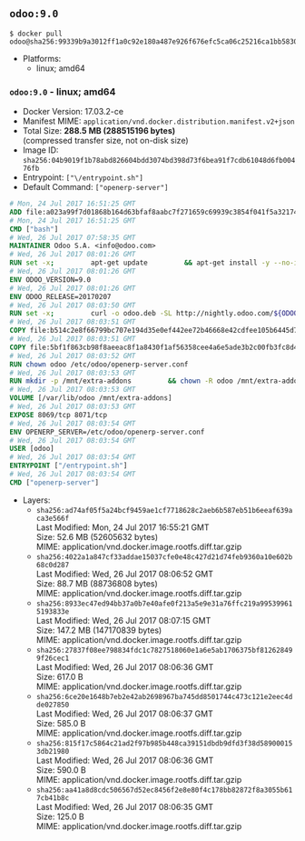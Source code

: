## `odoo:9.0`

```console
$ docker pull odoo@sha256:99339b9a3012ff1a0c92e180a487e926f676efc5ca06c25216ca1bb5830b9da2
```

-	Platforms:
	-	linux; amd64

### `odoo:9.0` - linux; amd64

-	Docker Version: 17.03.2-ce
-	Manifest MIME: `application/vnd.docker.distribution.manifest.v2+json`
-	Total Size: **288.5 MB (288515196 bytes)**  
	(compressed transfer size, not on-disk size)
-	Image ID: `sha256:04b9019f1b78abd826604bdd3074bd398d73f6bea91f7cdb61048d6fb00476fb`
-	Entrypoint: `["\/entrypoint.sh"]`
-	Default Command: `["openerp-server"]`

```dockerfile
# Mon, 24 Jul 2017 16:51:25 GMT
ADD file:a023a99f7d01868b164d63bfaf8aabc7f271659c69939c3854f041f5a3217428 in / 
# Mon, 24 Jul 2017 16:51:25 GMT
CMD ["bash"]
# Wed, 26 Jul 2017 07:58:35 GMT
MAINTAINER Odoo S.A. <info@odoo.com>
# Wed, 26 Jul 2017 08:01:26 GMT
RUN set -x;         apt-get update         && apt-get install -y --no-install-recommends             ca-certificates             curl             node-less             python-gevent             python-pip             python-renderpm             python-support             python-watchdog         && curl -o wkhtmltox.deb -SL http://nightly.odoo.com/extra/wkhtmltox-0.12.1.2_linux-jessie-amd64.deb         && echo '40e8b906de658a2221b15e4e8cd82565a47d7ee8 wkhtmltox.deb' | sha1sum -c -         && dpkg --force-depends -i wkhtmltox.deb         && apt-get -y install -f --no-install-recommends         && apt-get purge -y --auto-remove -o APT::AutoRemove::RecommendsImportant=false -o APT::AutoRemove::SuggestsImportant=false npm         && rm -rf /var/lib/apt/lists/* wkhtmltox.deb         && pip install psycogreen==1.0
# Wed, 26 Jul 2017 08:01:26 GMT
ENV ODOO_VERSION=9.0
# Wed, 26 Jul 2017 08:01:26 GMT
ENV ODOO_RELEASE=20170207
# Wed, 26 Jul 2017 08:03:50 GMT
RUN set -x;         curl -o odoo.deb -SL http://nightly.odoo.com/${ODOO_VERSION}/nightly/deb/odoo_${ODOO_VERSION}c.${ODOO_RELEASE}_all.deb         && echo '4ff504f4b2a49667a0bc8bbca95079305d8108c8 odoo.deb' | sha1sum -c -         && dpkg --force-depends -i odoo.deb         && apt-get update         && apt-get -y install -f --no-install-recommends         && rm -rf /var/lib/apt/lists/* odoo.deb
# Wed, 26 Jul 2017 08:03:51 GMT
COPY file:b514c2e8f66799bc707e194d35e0ef442ee72b46668e42cdfee105b6445d7eb0 in / 
# Wed, 26 Jul 2017 08:03:51 GMT
COPY file:5bf1f863cb98f8aeeac8f1a8430f1af56358cee4a6e5ade3b2c00fb3fc8d4162 in /etc/odoo/ 
# Wed, 26 Jul 2017 08:03:52 GMT
RUN chown odoo /etc/odoo/openerp-server.conf
# Wed, 26 Jul 2017 08:03:53 GMT
RUN mkdir -p /mnt/extra-addons         && chown -R odoo /mnt/extra-addons
# Wed, 26 Jul 2017 08:03:53 GMT
VOLUME [/var/lib/odoo /mnt/extra-addons]
# Wed, 26 Jul 2017 08:03:53 GMT
EXPOSE 8069/tcp 8071/tcp
# Wed, 26 Jul 2017 08:03:54 GMT
ENV OPENERP_SERVER=/etc/odoo/openerp-server.conf
# Wed, 26 Jul 2017 08:03:54 GMT
USER [odoo]
# Wed, 26 Jul 2017 08:03:54 GMT
ENTRYPOINT ["/entrypoint.sh"]
# Wed, 26 Jul 2017 08:03:54 GMT
CMD ["openerp-server"]
```

-	Layers:
	-	`sha256:ad74af05f5a24bcf9459ae1cf7718628c2aeb6b587eb51b6eeaf639aca3e566f`  
		Last Modified: Mon, 24 Jul 2017 16:55:21 GMT  
		Size: 52.6 MB (52605632 bytes)  
		MIME: application/vnd.docker.image.rootfs.diff.tar.gzip
	-	`sha256:4022a1a847cf33addae15037cfe0e48c427d21d74feb9360a10e602b68c0d287`  
		Last Modified: Wed, 26 Jul 2017 08:06:52 GMT  
		Size: 88.7 MB (88736808 bytes)  
		MIME: application/vnd.docker.image.rootfs.diff.tar.gzip
	-	`sha256:8933ec47ed94bb37a0b7e40afe0f213a5e9e31a76ffc219a995399615193833e`  
		Last Modified: Wed, 26 Jul 2017 08:07:15 GMT  
		Size: 147.2 MB (147170839 bytes)  
		MIME: application/vnd.docker.image.rootfs.diff.tar.gzip
	-	`sha256:27837f08ee798834fdc1c7827518060e1a6e5ab1706375bf812628499f26cec1`  
		Last Modified: Wed, 26 Jul 2017 08:06:36 GMT  
		Size: 617.0 B  
		MIME: application/vnd.docker.image.rootfs.diff.tar.gzip
	-	`sha256:6ce20e1648b7eb2e42ab2698967ba745dd8501744c473c121e2eec4dde027850`  
		Last Modified: Wed, 26 Jul 2017 08:06:37 GMT  
		Size: 585.0 B  
		MIME: application/vnd.docker.image.rootfs.diff.tar.gzip
	-	`sha256:815f17c5864c21ad2f97b985b448ca39151dbdb9dfd3f38d589000153db21980`  
		Last Modified: Wed, 26 Jul 2017 08:06:36 GMT  
		Size: 590.0 B  
		MIME: application/vnd.docker.image.rootfs.diff.tar.gzip
	-	`sha256:aa41a8d8cdc506567d52ec8456f2e8e80f4c178bb82872f8a3055b617cb41b8c`  
		Last Modified: Wed, 26 Jul 2017 08:06:35 GMT  
		Size: 125.0 B  
		MIME: application/vnd.docker.image.rootfs.diff.tar.gzip
